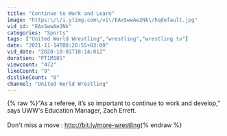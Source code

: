 ```yaml
---
title: "Continue to Work and Learn"
image: "https:\/\/i.ytimg.com\/vi\/EAxSwwAe2Nk\/hqdefault.jpg"
vid_id: "EAxSwwAe2Nk"
categories: "Sports"
tags: ["United World Wrestling","wrestling","wrestling tv"]
date: "2021-11-14T08:28:55+03:00"
vid_date: "2020-10-01T18:14:01Z"
duration: "PT1M18S"
viewcount: "472"
likeCount: "9"
dislikeCount: "0"
channel: "United World Wrestling"
---
```

{% raw %}&quot;As a referee, it’s so important to continue to work and develop,” says UWW's Education Manager,  Zach Errett.<br /><br />Don't miss a move : <a rel="nofollow" target="blank" href="http://bit.ly/more-wrestling">http://bit.ly/more-wrestling</a>{% endraw %}
